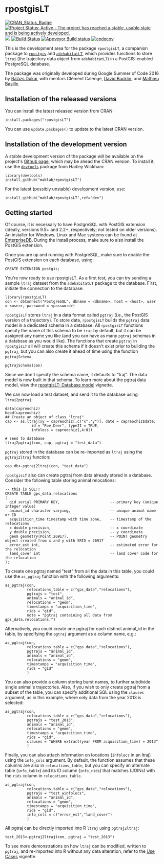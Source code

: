 rpostgisLT
==========

[![CRAN\_Status\_Badge](http://www.r-pkg.org/badges/version/rpostgisLT)](https://CRAN.R-project.org/package=rpostgisLT)
[![Project Status: Active - The project has reached a stable, usable state and is being actively developed.](http://www.repostatus.org/badges/latest/active.svg)](http://www.repostatus.org/#active)
![](http://cranlogs.r-pkg.org/badges/rpostgisLT)
[![Build Status](https://travis-ci.org/mablab/rpostgisLT.svg?branch=dev)](https://travis-ci.org/mablab/rpostgisLT)
[![Appveyor Build status](https://ci.appveyor.com/api/projects/status/i4udcibut1wih4bn/branch/dev?svg=true)](https://ci.appveyor.com/project/balazsdukai/rpostgislt/branch/master)
[![codecov](https://codecov.io/gh/mablab/rpostgisLT/branch/dev/graph/badge.svg)](https://codecov.io/gh/mablab/rpostgisLT)




This is the development area for the package `rpostgisLT`, a companion package to [`rpostgis`](https://github.com/mablab/rpostgis) and [`adehabitatLT`](https://CRAN.R-project.org/package=adehabitatLT), which provides functions to store `ltraj` (the trajectory data object from `adehabitatLT`) in a PostGIS-enabled PostgreSQL database.

The package was originally developed during Google Summer of Code 2016 by [Balázs Dukai](https://github.com/balazsdukai), with mentors Clément Calenge, [David Bucklin](https://github.com/dnbucklin), and [Mathieu Basille](https://github.com/basille).

## Installation of the released versions

You can install the latest released version from CRAN:

    install.packages("rpostgisLT")

You can use `update.packages()` to update to the latest CRAN version.

## Installation of the development version

A stable development version of the package will be available on the project's [Github page](https://github.com/mablab/rpostgisLT), which may be ahead the CRAN version. To install it, use the [`devtools`](https://CRAN.R-project.org/package=devtools) package from Hadley Wickham:

    library(devtools)
    install_github("mablab/rpostgisLT")
    
For the latest (possibly unstable) development version, use:

    install_github("mablab/rpostgisLT",ref="dev")

## Getting started

Of course, it is necessary to have PostgreSQL with PostGIS extension (ideally, versions 9.5+ and 2.2+, respectively; not tested on older versions). An installer for Windows, Linux and Mac systems can be found at [EnterpriseDB](http://www.enterprisedb.com/downloads/postgres-postgresql-downloads). During the install process, make sure to also install the PostGIS extension.

Once you are up and running with PostgreSQL, make sure to enable the PostGIS extension on each database, using:

    CREATE EXTENSION postgis;
    
You're now ready to use rpostgisLT. As a first test, you can try sending a sample `ltraj` dataset from the `adehabitatLT` package to the database. First, initiate the connection to the database:

    library(rpostgisLT)
    con <- dbConnect("PostgreSQL", dbname = <dbname>, host = <host>, user = <user>, password = <password>)
    
`rpostgisLT` stores `ltraj` in a data format called `pgtraj` (i.e., the PostGIS version of a trajectory). To store data, `rpostgisLT` builds the `pgtraj` data model in a dedicated schema in a database. All `rpostgisLT` functions specify the name of this schema to be `traj` by default, but it can be assigned any name you like (and you can have as many `pgtraj` schemas in a database as you would like). The functions that create `pgtraj` in `rpostgisLT` all will create this schema if it doesn't exist prior to building the `pgtraj`, but you can also create it ahead of time using the function `pgtrajSchema`.

    pgtrajSchema(con)
    
Since we don't specify the schema name, it defaults to "traj". The data model is now built in that schema. To learn more about the pgtraj data model, view the [rpostgisLT: Database model](https://github.com/mablab/rpostgisLT/wiki/The-traj-database-model) vignette.

We can now load a test dataset, and send it to the database using `ltraj2pgtraj`:

    data(capreochiz)
    head(capreochiz)
    ## Create an object of class "ltraj"
    cap <- as.ltraj(xy = capreochiz[,c("x","y")], date = capreochiz$date,
                id = "Roe.Deer", typeII = TRUE,
                infolocs = capreochiz[,4:8])
                
    # send to database
    ltraj2pgtraj(con, cap, pgtraj = "test_data")

`pgtraj` stored in the database can be re-imported as `ltraj` using the `pgtraj2ltraj` function:

    cap.db<-pgtraj2ltraj(con, "test_data")

`rpostgisLT` also can create pgtraj from data already stored in a database. Consider the following table storing animal relocations:
    
    -- this is SQL!!
    CREATE TABLE gps_data.relocations
    (
      gid serial PRIMARY KEY,                       -- primary key (unique integer value)
      animal_id character varying,                  -- unique animal name or ID
      acquisition_time timestamp with time zone,    -- timestamp of the relocations 
      x double precision,                           -- x coordinate
      y double precision,                           -- y coordinate
      geom geometry(Point,26917),                   -- POINT geometry object created from x and y with SRID = 26917
      error_est int,                                -- estimated error for the relocation
      land_cover int                                -- land cover code for the relocation
    );

To create one pgtraj named "test" from all the data in this table, you could use the `as_pgtraj` function with the following arguments:

    as_pgtraj(con,
              relocations_table = c("gps_data","relocations"),
              pgtrajs = "test",
              animals = "animal_id",
              relocations = "geom",
              timestamps = "acquisition_time",
              rids = "gid",
              note = "pgtraj containing all data from gps_data.relocations.")
              
Alternatively, you could create one pgtraj for each distinct animal_id in the table, by specifying the `pgtraj` argument as a column name, e.g.:

    as_pgtraj(con,
              relocations_table = c("gps_data","relocations"),
              pgtrajs = "animal_id",
              animals = "animal_id",
              relocations = "geom",
              timestamps = "acquisition_time",
              rids = "gid"
              )
              
You can also provide a column storing burst names, to further subdivide single animal's trajectories. Also, if you wish to only create pgtraj from a subset of the table, you can specify additional SQL using the `clauses` argument, as in this example, where only data from the year 2013 is selected:

    as_pgtraj(con,
              relocations_table = c("gps_data","relocations"),
              pgtrajs = "test_2013",
              animals = "animal_id",
              relocations = "geom",
              timestamps = "acquisition_time",
              rids = "gid",
              clauses = "WHERE extract(year FROM acquisition_time) = 2013"
              )

Finally, you can also attach information on locations (`infolocs` in an ltraj) using the `info_cols` argument. By default, the function assumes that these columns are also in `relocations_table`, but you can specify an alternate table (`info_table`) and its ID column (`info_rids`) that matches (JOINs) with the `rids` column in `relocations_table`.

    as_pgtraj(con,
              relocations_table = c("gps_data","relocations"),
              pgtrajs = "test_winfolocs",
              animals = "animal_id",
              relocations = "geom",
              timestamps = "acquisition_time",
              rids = "gid",
              info_cols = c("error_est","land_cover")
              )
              
All pgtraj can be directly imported into R `ltraj` using `pgtraj2ltraj`:

    test_2013<-pgtraj2ltraj(con, pgtraj = "test_2013")
    
To see more demonstrations on how `ltraj` can be modified, written to `pgtraj`, and re-imported into R without any data alteration, refer to the [Use Cases](https://github.com/mablab/rpostgisLT/wiki/Use-cases-for-the-rpostgisLT-package) vignette.
